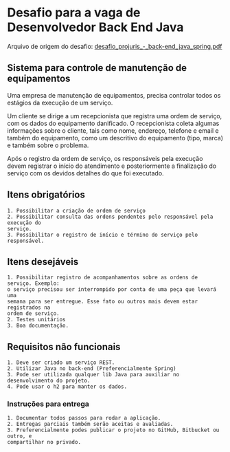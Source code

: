# Desafio para a vaga de Desenvolvedor Back End Java

Arquivo de origem do desafio: [desafio_projuris_-_back-end_java_spring.pdf](desafio_projuris_-_back-end_java_spring.pdf)


## Sistema para controle de manutenção de equipamentos

Uma empresa de manutenção de equipamentos, precisa controlar todos os estágios da
execução de um serviço.

Um cliente se dirige a um recepcionista que registra uma ordem de serviço, com os
dados do equipamento danificado. O recepcionista coleta algumas informações sobre o
cliente, tais como nome, endereço, telefone e email e também do equipamento, como
um descritivo do equipamento (tipo, marca) e também sobre o problema.

Após o registro da ordem de serviço, os responsáveis pela execução devem registrar o
início do atendimento e posteriormente a finalização do serviço com os devidos
detalhes do que foi executado.

## Itens obrigatórios
```
1. Possibilitar a criação de ordem de serviço
2. Possibilitar consulta das ordens pendentes pelo responsável pela execução do
serviço.
3. Possibilitar o registro de início e término do serviço pelo responsável.
```

## Itens desejáveis
```
1. Possibilitar registro de acompanhamentos sobre as ordens de serviço. Exemplo:
o serviço precisou ser interrompido por conta de uma peça que levará uma
semana para ser entregue. Esse fato ou outros mais devem estar registrados na
ordem de serviço.
2. Testes unitários
3. Boa documentação.
```

## Requisitos não funcionais
```
1. Deve ser criado um serviço REST.
2. Utilizar Java no back-end (Preferencialmente Spring)
3. Pode ser utilizada qualquer lib Java para auxiliar no desenvolvimento do projeto.
4. Pode usar o h2 para manter os dados.
```

### Instruções para entrega
```
1. Documentar todos passos para rodar a aplicação.
2. Entregas parciais também serão aceitas e avaliadas.
3. Preferencialmente podes publicar o projeto no GitHub, Bitbucket ou outro, e
compartilhar no privado.
```
